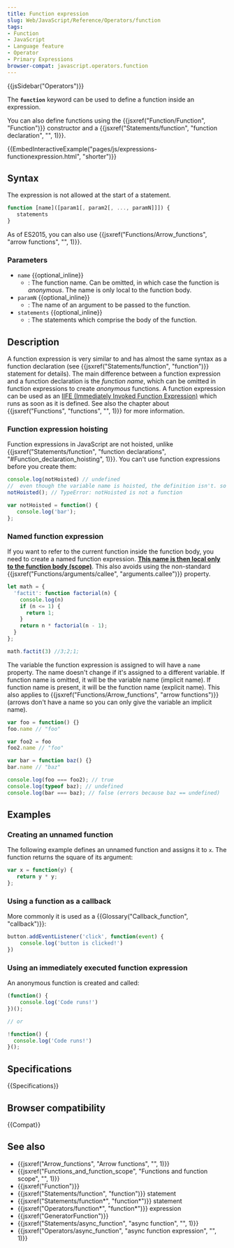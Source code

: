 ```yaml
---
title: Function expression
slug: Web/JavaScript/Reference/Operators/function
tags:
- Function
- JavaScript
- Language feature
- Operator
- Primary Expressions
browser-compat: javascript.operators.function
---
```

{{jsSidebar("Operators")}}

The **`function`** keyword can be used to define a function inside an
expression.

You can also define functions using the
{{jsxref("Function/Function", "Function")}} constructor and a
{{jsxref("Statements/function", "function declaration", "", 1)}}.

{{EmbedInteractiveExample("pages/js/expressions-functionexpression.html",
  "shorter")}}

## Syntax

The expression is not allowed at the start of a statement.

```js
function [name]([param1[, param2[, ..., paramN]]]) {
   statements
}
```

As of ES2015, you can also use
{{jsxref("Functions/Arrow_functions", "arrow functions",
  "", 1)}}.

### Parameters

- `name` {{optional_inline}}
  - : The function name. Can be omitted, in which case the function is
    _anonymous_. The name is only local to the function body.
- `paramN` {{optional_inline}}
  - : The name of an argument to be passed to the function.
- `statements` {{optional_inline}}
  - : The statements which comprise the body of the function.

## Description

A function expression is very similar to and has almost the same syntax as a
function declaration (see
{{jsxref("Statements/function", "function")}} statement for
details). The main difference between a function expression and a function
declaration is the _function name_, which can be omitted in function expressions
to create _anonymous_ functions. A function expression can be used as an
[IIFE (Immediately Invoked Function Expression)](/en-US/docs/Glossary/IIFE)
which runs as soon as it is defined. See also the chapter about
{{jsxref("Functions",
  "functions", "", 1)}} for more
information.

### Function expression hoisting

Function expressions in JavaScript are not hoisted, unlike
{{jsxref("Statements/function", "function declarations",
  "#Function_declaration_hoisting", 1)}}.
You can't use function expressions before you create them:

```js
console.log(notHoisted) // undefined
//  even though the variable name is hoisted, the definition isn't. so it's undefined.
notHoisted(); // TypeError: notHoisted is not a function

var notHoisted = function() {
   console.log('bar');
};
```

### Named function expression

If you want to refer to the current function inside the function body, you need
to create a named function expression. <u><strong>This name is then local only
to the function body (scope)</strong></u>. This also avoids using the
non-standard
{{jsxref("Functions/arguments/callee", "arguments.callee")}}
property.

```js
let math = {
  'factit': function factorial(n) {
    console.log(n)
    if (n <= 1) {
      return 1;
    }
    return n * factorial(n - 1);
  }
};

math.factit(3) //3;2;1;
```

The variable the function expression is assigned to will have a `name` property.
The name doesn't change if it's assigned to a different variable. If function
name is omitted, it will be the variable name (implicit name). If function name
is present, it will be the function name (explicit name). This also applies to
{{jsxref("Functions/Arrow_functions", "arrow functions")}}
(arrows don't have a name so you can only give the variable an implicit name).

```js
var foo = function() {}
foo.name // "foo"

var foo2 = foo
foo2.name // "foo"

var bar = function baz() {}
bar.name // "baz"

console.log(foo === foo2); // true
console.log(typeof baz); // undefined
console.log(bar === baz); // false (errors because baz == undefined)
```

## Examples

### Creating an unnamed function

The following example defines an unnamed function and assigns it to `x`. The
function returns the square of its argument:

```js
var x = function(y) {
   return y * y;
};
```

### Using a function as a callback

More commonly it is used as a
{{Glossary("Callback_function", "callback")}}:

```js
button.addEventListener('click', function(event) {
    console.log('button is clicked!')
})
```

### Using an immediately executed function expression

An anonymous function is created and called:

```js
(function() {
    console.log('Code runs!')
})();

// or

!function() {
  console.log('Code runs!')
}();
```

## Specifications

{{Specifications}}

## Browser compatibility

{{Compat}}

## See also

- {{jsxref("Arrow_functions", "Arrow functions", "", 1)}}
- {{jsxref("Functions_and_function_scope", "Functions and function scope", "", 1)}}
- {{jsxref("Function")}}
- {{jsxref("Statements/function", "function")}} statement
- {{jsxref("Statements/function*", "function*")}} statement
- {{jsxref("Operators/function*", "function*")}} expression
- {{jsxref("GeneratorFunction")}}
- {{jsxref("Statements/async_function", "async function", "", 1)}}
- {{jsxref("Operators/async_function", "async function expression", "", 1)}}

